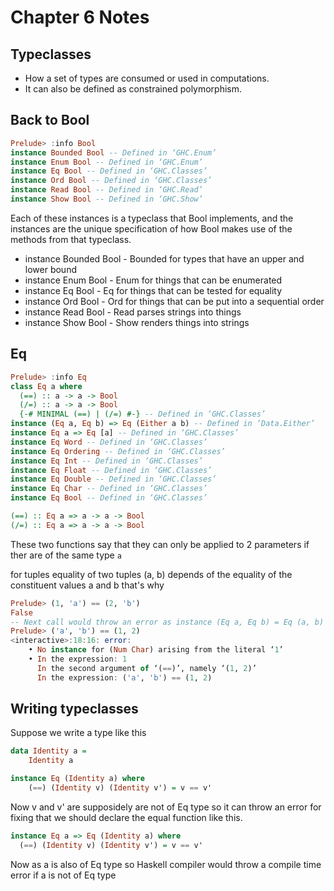 # Chapter 6 Notes

## Typeclasses
* How a set of types are consumed or used in computations. 
* It can also be defined as constrained polymorphism.

## Back to Bool

```haskell
Prelude> :info Bool
instance Bounded Bool -- Defined in ‘GHC.Enum’
instance Enum Bool -- Defined in ‘GHC.Enum’
instance Eq Bool -- Defined in ‘GHC.Classes’
instance Ord Bool -- Defined in ‘GHC.Classes’
instance Read Bool -- Defined in ‘GHC.Read’
instance Show Bool -- Defined in ‘GHC.Show’
```

Each of these instances is a typeclass that Bool implements, and the instances are the unique specification of how Bool makes use of the methods from that typeclass.

* instance Bounded Bool - Bounded for types that have an upper and lower bound
* instance Enum Bool - Enum for things that can be enumerated
* instance Eq Bool - Eq for things that can be tested for equality
* instance Ord Bool - Ord for things that can be put into a sequential order
* instance Read Bool - Read parses strings into things
* instance Show Bool - Show renders things into strings


## Eq

```haskell
Prelude> :info Eq
class Eq a where
  (==) :: a -> a -> Bool
  (/=) :: a -> a -> Bool
  {-# MINIMAL (==) | (/=) #-} -- Defined in ‘GHC.Classes’
instance (Eq a, Eq b) => Eq (Either a b) -- Defined in ‘Data.Either’
instance Eq a => Eq [a] -- Defined in ‘GHC.Classes’
instance Eq Word -- Defined in ‘GHC.Classes’
instance Eq Ordering -- Defined in ‘GHC.Classes’
instance Eq Int -- Defined in ‘GHC.Classes’
instance Eq Float -- Defined in ‘GHC.Classes’
instance Eq Double -- Defined in ‘GHC.Classes’
instance Eq Char -- Defined in ‘GHC.Classes’
instance Eq Bool -- Defined in ‘GHC.Classes’
```

```haskell
(==) :: Eq a => a -> a -> Bool
(/=) :: Eq a => a -> a -> Bool
```

These two functions say that they can only be applied to 2 parameters if ther are of the same type `a`

for tuples equality of two tuples (a, b) depends of the equality of the constituent values a and b that's why

```haskell
Prelude> (1, 'a') == (2, 'b')
False
-- Next call would throw an error as instance (Eq a, Eq b) = Eq (a, b)
Prelude> ('a', 'b') == (1, 2)
<interactive>:18:16: error:
    • No instance for (Num Char) arising from the literal ‘1’
    • In the expression: 1
      In the second argument of ‘(==)’, namely ‘(1, 2)’
      In the expression: ('a', 'b') == (1, 2)
```

## Writing typeclasses

Suppose we write a type like this
```haskell
data Identity a =
	Identity a

instance Eq (Identity a) where
	(==) (Identity v) (Identity v') = v == v'
```
Now v and v' are supposidely are not of Eq type so it can throw an error for fixing that we should declare the equal function like this. 

```haskell
instance Eq a => Eq (Identity a) where
  (==) (Identity v) (Identity v') = v == v'
```
Now as a is also of Eq type so Haskell compiler would throw a compile time error if a is not of Eq type

